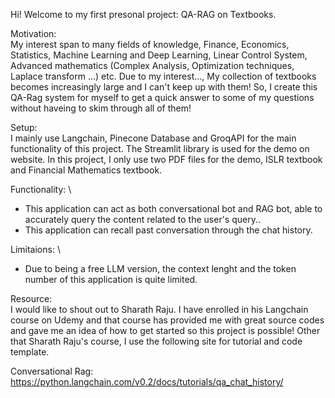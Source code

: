 Hi! Welcome to my first presonal project: QA-RAG on Textbooks.

Motivation: \
My interest span to many fields of knowledge, Finance, Economics, Statistics, Machine Learning and Deep Learning, Linear Control System, Advanced mathematics (Complex Analysis, Optimization techniques, Laplace transform ...) etc.
Due to my interest..., My collection of textbooks becomes increasingly large and I can't keep up with them! So, I create this QA-Rag system for myself to get a quick answer to some of my questions without haveing to skim through all of them!

Setup: \
I mainly use Langchain, Pinecone Database and GroqAPI for the main functionality of this project. The Streamlit library is used for the demo on website.
In this project, I only use two PDF files for the demo, ISLR textbook and Financial Mathematics textbook. 

Functionality: \
- This application can act as both conversational bot and RAG bot, able to accurately query the content related to the user's query..
- This application can recall past conversation through the chat history.

Limitaions: \
- Due to being a free LLM version, the context lenght and the token number of this application is quite limited.

Resource: \
I would like to shout out to Sharath Raju. I have enrolled in his Langchain course on Udemy and that course has provided me with great source codes and gave me an idea of how to get started so this project is possible!
Other that Sharath Raju's course, I use the following site for tutorial and code template.

Conversational Rag: https://python.langchain.com/v0.2/docs/tutorials/qa_chat_history/
